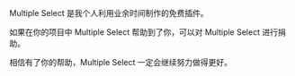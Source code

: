Multiple Select 是我个人利用业余时间制作的免费插件。

如果在你的项目中 Multiple Select 帮助到了你，可以对 Multiple Select 进行捐助。

相信有了你的帮助，Multiple Select 一定会继续努力做得更好。
